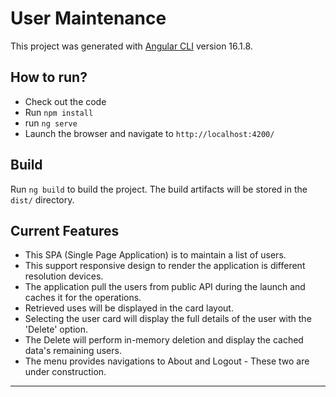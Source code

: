 # User Maintenance

This project was generated with [Angular CLI](https://github.com/angular/angular-cli) version 16.1.8.

## How to run?

* Check out the code
* Run `npm install`
* run `ng serve`
* Launch the browser and navigate to `http://localhost:4200/`


## Build

Run `ng build` to build the project. The build artifacts will be stored in the `dist/` directory.

## Current Features
* This SPA (Single Page Application) is to maintain a list of  users.
* This support responsive design to render the application is different resolution devices.
* The application pull the users from public API during the launch and caches it for the operations.
* Retrieved uses will be displayed in the card layout.
* Selecting the user card will display the full details of the user  with the 'Delete' option.
* The Delete will perform in-memory deletion and display the cached data's remaining users.
* The menu provides navigations to About and Logout - These two are under construction.

---


